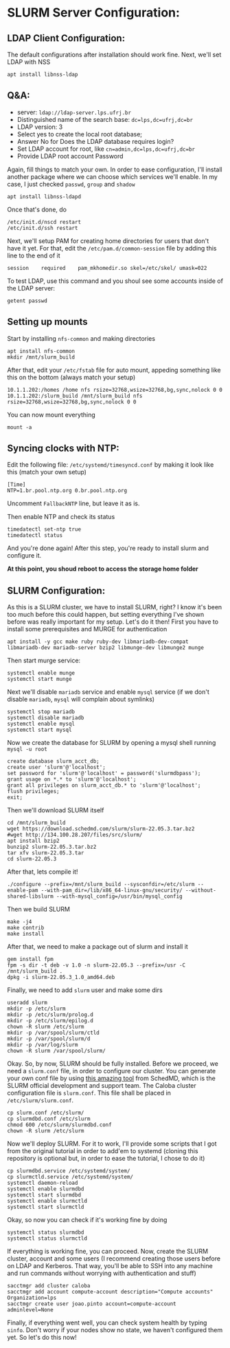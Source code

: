 

# SLURM Server Configuration:

## LDAP Client Configuration:

The default configurations after installation should work fine. Next, we'll set LDAP with NSS

```
apt install libnss-ldap
```

## Q&A:

- server: `ldap://ldap-server.lps.ufrj.br`
- Distinguished name of the search base: `dc=lps,dc=ufrj,dc=br`
- LDAP version: 3
- Select yes to create the local root database;
- Answer No for Does the LDAP database requires login?
- Set LDAP account for root, like `cn=admin,dc=lps,dc=ufrj,dc=br`
- Provide LDAP root account Password


Again, fill things to match your own. In order to ease configuration, I'll install another package where we can choose which services we'll enable. In my case, I just checked `passwd`, `group` and `shadow`

```
apt install libnss-ldapd
```

Once that's done, do

```
/etc/init.d/nscd restart
/etc/init.d/ssh restart
```

Next, we'll setup PAM for creating home directories for users that don't have it yet. For that, edit the `/etc/pam.d/common-session` file by adding this line to the end of it

```
session    required    pam_mkhomedir.so skel=/etc/skel/ umask=022
```

To test LDAP, use this command and you shoul see some accounts inside of the LDAP server:

```
getent passwd
```


## Setting up mounts

Start by installing `nfs-common` and making directories

```
apt install nfs-common
mkdir /mnt/slurm_build
```

After that, edit your `/etc/fstab` file for auto mount, appeding something like this on the bottom (always match your setup)

```
10.1.1.202:/homes /home nfs rsize=32768,wsize=32768,bg,sync,nolock 0 0
10.1.1.202:/slurm_build /mnt/slurm_build nfs rsize=32768,wsize=32768,bg,sync,nolock 0 0
```

You can now mount everything

```
mount -a
```

## Syncing clocks with NTP:

Edit the following file: `/etc/systemd/timesyncd.conf` by making it look like this (match your own setup)

```
[Time]
NTP=1.br.pool.ntp.org 0.br.pool.ntp.org
```

Uncomment `FallbackNTP` line, but leave it as is.

Then enable NTP and check its status

```
timedatectl set-ntp true
timedatectl status
```

And you're done again! After this step, you're ready to install slurm and configure it.


**At this point, you shoud reboot to access the storage home folder** 


## SLURM Configuration:

As this is a SLURM cluster, we have to install SLURM, right? I know it's been too much before this could happen, but setting everything I've shown before was really important for my setup. Let's do it then!
First you have to install some prerequisites and MURGE for authentication

```
apt install -y gcc make ruby ruby-dev libmariadb-dev-compat libmariadb-dev mariadb-server bzip2 libmunge-dev libmunge2 munge
```

Then start murge service:

```
systemctl enable munge
systemctl start munge
```

Next we'll disable `mariadb` service and enable `mysql` service (if we don't disable `mariadb`, `mysql` will complain about symlinks)

```
systemctl stop mariadb
systemctl disable mariadb
systemctl enable mysql
systemctl start mysql
```

Now we create the database for SLURM by opening a mysql shell running `mysql -u root`

```
create database slurm_acct_db;
create user 'slurm'@'localhost';
set password for 'slurm'@'localhost' = password('slurmdbpass');
grant usage on *.* to 'slurm'@'localhost';
grant all privileges on slurm_acct_db.* to 'slurm'@'localhost';
flush privileges;
exit;
```

Then we'll download SLURM itself

```
cd /mnt/slurm_build
wget https://download.schedmd.com/slurm/slurm-22.05.3.tar.bz2
#wget http://134.100.28.207/files/src/slurm/
apt install bzip2
bunzip2 slurm-22.05.3.tar.bz2
tar xfv slurm-22.05.3.tar
cd slurm-22.05.3
```

After that, lets compile it!

```
./configure --prefix=/mnt/slurm_build --sysconfdir=/etc/slurm --enable-pam --with-pam_dir=/lib/x86_64-linux-gnu/security/ --without-shared-libslurm --with-mysql_config=/usr/bin/mysql_config
```

Then we build SLURM

```
make -j4
make contrib
make install
```

After that, we need to make a package out of slurm and install it

```
gem install fpm
fpm -s dir -t deb -v 1.0 -n slurm-22.05.3 --prefix=/usr -C /mnt/slurm_build .
dpkg -i slurm-22.05.3_1.0_amd64.deb
```

Finally, we need to add `slurm` user and make some dirs

```
useradd slurm
mkdir -p /etc/slurm 
mkdir -p /etc/slurm/prolog.d 
mkdir -p /etc/slurm/epilog.d 
chown -R slurm /etc/slurm
mkdir -p /var/spool/slurm/ctld 
mkdir -p /var/spool/slurm/d 
mkdir -p /var/log/slurm
chown -R slurm /var/spool/slurm/
```

Okay. So, by now, SLURM should be fully installed. Before we proceed, we need a `slurm.conf` file, in order to configure our cluster. You can generate your own conf file by using [this amazing tool](https://slurm.schedmd.com/configurator.html) from SchedMD, which is the SLURM official development and support team. The Caloba cluster 
configuration file is `slurm.conf`. This file shall be placed in `/etc/slurm/slurm.conf`.

```
cp slurm.conf /etc/slurm/
cp slurmdbd.conf /etc/slurm
chmod 600 /etc/slurm/slurmdbd.conf
chown -R slurm /etc/slurm
```

Now we'll deploy SLURM. For it to work, I'll provide some scripts that I got from the original tutorial in order to add'em to systemd (cloning this repository is optional but, in order to ease the tutorial, I chose to do it)

```
cp slurmdbd.service /etc/systemd/system/
cp slurmctld.service /etc/systemd/system/
systemctl daemon-reload
systemctl enable slurmdbd
systemctl start slurmdbd
systemctl enable slurmctld
systemctl start slurmctld
```

Okay, so now you can check if it's working fine by doing

```
systemctl status slurmdbd
systemctl status slurmctld
```

If everything is working fine, you can proceed. Now, create the SLURM cluster, account and some users (I recommend creating those users before on LDAP and Kerberos. That way, you'll be able to SSH into any machine and run commands without worrying with authentication and stuff)

```
sacctmgr add cluster caloba
sacctmgr add account compute-account description="Compute accounts" Organization=lps
sacctmgr create user joao.pinto account=compute-account adminlevel=None
```

Finally, if everything went well, you can check system health by typing `sinfo`. Don't worry if your nodes show no state, we haven't configured them yet. So let's do this now!
